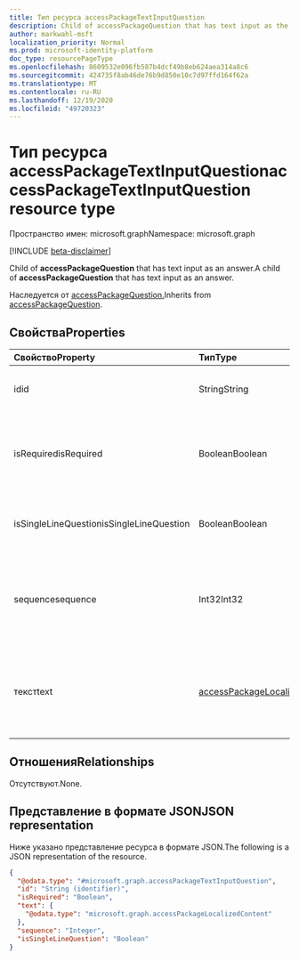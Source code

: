 ```yaml
---
title: Тип ресурса accessPackageTextInputQuestion
description: Child of accessPackageQuestion that has text input as the question's answer format.
author: markwahl-msft
localization_priority: Normal
ms.prod: microsoft-identity-platform
doc_type: resourcePageType
ms.openlocfilehash: 8609532e096fb587b4dcf49b8eb624aea314a8c6
ms.sourcegitcommit: 424735f8ab46de76b9d850e10c7d97ffd164f62a
ms.translationtype: MT
ms.contentlocale: ru-RU
ms.lasthandoff: 12/19/2020
ms.locfileid: "49720323"
---
```

# <a name="accesspackagetextinputquestion-resource-type"></a><span data-ttu-id="e826a-103">Тип ресурса accessPackageTextInputQuestion</span><span class="sxs-lookup"><span data-stu-id="e826a-103">accessPackageTextInputQuestion resource type</span></span>

<span data-ttu-id="e826a-104">Пространство имен: microsoft.graph</span><span class="sxs-lookup"><span data-stu-id="e826a-104">Namespace: microsoft.graph</span></span>

[!INCLUDE [beta-disclaimer](../../includes/beta-disclaimer.md)]

<span data-ttu-id="e826a-105">Child of **accessPackageQuestion** that has text input as an answer.</span><span class="sxs-lookup"><span data-stu-id="e826a-105">A child of **accessPackageQuestion** that has text input as an answer.</span></span>

<span data-ttu-id="e826a-106">Наследуется от [accessPackageQuestion.](../resources/accesspackagequestion.md)</span><span class="sxs-lookup"><span data-stu-id="e826a-106">Inherits from [accessPackageQuestion](../resources/accesspackagequestion.md).</span></span>

## <a name="properties"></a><span data-ttu-id="e826a-107">Свойства</span><span class="sxs-lookup"><span data-stu-id="e826a-107">Properties</span></span>
|<span data-ttu-id="e826a-108">Свойство</span><span class="sxs-lookup"><span data-stu-id="e826a-108">Property</span></span>|<span data-ttu-id="e826a-109">Тип</span><span class="sxs-lookup"><span data-stu-id="e826a-109">Type</span></span>|<span data-ttu-id="e826a-110">Описание</span><span class="sxs-lookup"><span data-stu-id="e826a-110">Description</span></span>|
|:---|:---|:---|
|<span data-ttu-id="e826a-111">id</span><span class="sxs-lookup"><span data-stu-id="e826a-111">id</span></span>|<span data-ttu-id="e826a-112">String</span><span class="sxs-lookup"><span data-stu-id="e826a-112">String</span></span>|<span data-ttu-id="e826a-113">ИД вопроса.</span><span class="sxs-lookup"><span data-stu-id="e826a-113">ID of the question.</span></span> <span data-ttu-id="e826a-114">Наследуется [от accessPackageQuestion.](../resources/accesspackagequestion.md)</span><span class="sxs-lookup"><span data-stu-id="e826a-114">Inherited from [accessPackageQuestion](../resources/accesspackagequestion.md).</span></span>|
|<span data-ttu-id="e826a-115">isRequired</span><span class="sxs-lookup"><span data-stu-id="e826a-115">isRequired</span></span>|<span data-ttu-id="e826a-116">Boolean</span><span class="sxs-lookup"><span data-stu-id="e826a-116">Boolean</span></span>|<span data-ttu-id="e826a-117">Указывает, требуется ли запрашивать ответ.</span><span class="sxs-lookup"><span data-stu-id="e826a-117">Indicates whether the requestor is required to supply an answer or not.</span></span> <span data-ttu-id="e826a-118">Наследуется [от accessPackageQuestion.](../resources/accesspackagequestion.md)</span><span class="sxs-lookup"><span data-stu-id="e826a-118">Inherited from [accessPackageQuestion](../resources/accesspackagequestion.md).</span></span>|
|<span data-ttu-id="e826a-119">isSingleLineQuestion</span><span class="sxs-lookup"><span data-stu-id="e826a-119">isSingleLineQuestion</span></span>|<span data-ttu-id="e826a-120">Boolean</span><span class="sxs-lookup"><span data-stu-id="e826a-120">Boolean</span></span>|<span data-ttu-id="e826a-121">Указывает, будет ли ответ в формате одной или нескольких строк.</span><span class="sxs-lookup"><span data-stu-id="e826a-121">Indicates whether the answer will be in single or multiple line format.</span></span>|
|<span data-ttu-id="e826a-122">sequence</span><span class="sxs-lookup"><span data-stu-id="e826a-122">sequence</span></span>|<span data-ttu-id="e826a-123">Int32</span><span class="sxs-lookup"><span data-stu-id="e826a-123">Int32</span></span>|<span data-ttu-id="e826a-124">Относительное положение этого вопроса при отобралчику списка вопросов.</span><span class="sxs-lookup"><span data-stu-id="e826a-124">Relative position of this question when displaying a list of questions to the requestor.</span></span> <span data-ttu-id="e826a-125">Наследуется от [accessPackageQuestion.](../resources/accesspackagequestion.md)</span><span class="sxs-lookup"><span data-stu-id="e826a-125">Inherited from [accessPackageQuestion](../resources/accesspackagequestion.md).</span></span>|
|<span data-ttu-id="e826a-126">текст</span><span class="sxs-lookup"><span data-stu-id="e826a-126">text</span></span>|[<span data-ttu-id="e826a-127">accessPackageLocalizedContent</span><span class="sxs-lookup"><span data-stu-id="e826a-127">accessPackageLocalizedContent</span></span>](../resources/accesspackagelocalizedcontent.md)|<span data-ttu-id="e826a-128">Текст вопроса, который необходимо показать запрашиваемой информации.</span><span class="sxs-lookup"><span data-stu-id="e826a-128">The text of the question to show to the requestor.</span></span> <span data-ttu-id="e826a-129">Наследуется от [accessPackageQuestion.](../resources/accesspackagequestion.md)</span><span class="sxs-lookup"><span data-stu-id="e826a-129">Inherited from [accessPackageQuestion](../resources/accesspackagequestion.md).</span></span>|

## <a name="relationships"></a><span data-ttu-id="e826a-130">Отношения</span><span class="sxs-lookup"><span data-stu-id="e826a-130">Relationships</span></span>
<span data-ttu-id="e826a-131">Отсутствуют.</span><span class="sxs-lookup"><span data-stu-id="e826a-131">None.</span></span>

## <a name="json-representation"></a><span data-ttu-id="e826a-132">Представление в формате JSON</span><span class="sxs-lookup"><span data-stu-id="e826a-132">JSON representation</span></span>
<span data-ttu-id="e826a-133">Ниже указано представление ресурса в формате JSON.</span><span class="sxs-lookup"><span data-stu-id="e826a-133">The following is a JSON representation of the resource.</span></span>
<!-- {
  "blockType": "resource",
  "@odata.type": "microsoft.graph.accessPackageTextInputQuestion"
}
-->
``` json
{
  "@odata.type": "#microsoft.graph.accessPackageTextInputQuestion",
  "id": "String (identifier)",
  "isRequired": "Boolean",
  "text": {
    "@odata.type": "microsoft.graph.accessPackageLocalizedContent"
  },
  "sequence": "Integer",
  "isSingleLineQuestion": "Boolean"
}
```

